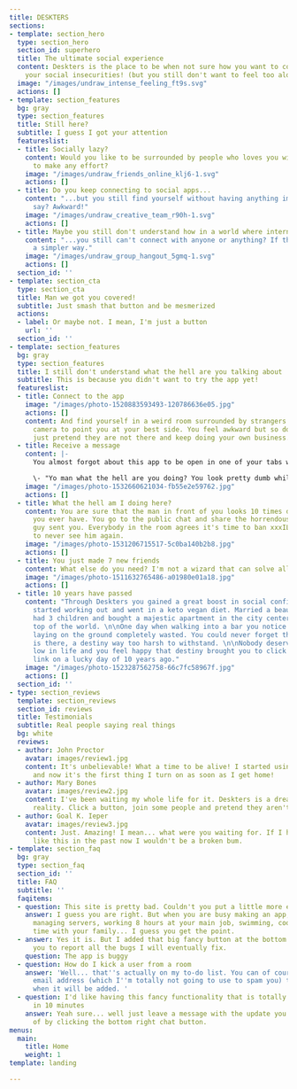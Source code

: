 ```yaml
---
title: DESKTERS
sections:
- template: section_hero
  type: section_hero
  section_id: superhero
  title: The ultimate social experience
  content: Deskters is the place to be when not sure how you want to confront all
    your social insecurities! (but you still don't want to feel too alone)
  image: "/images/undraw_intense_feeling_ft9s.svg"
  actions: []
- template: section_features
  bg: gray
  type: section_features
  title: Still here?
  subtitle: I guess I got your attention
  featureslist:
  - title: Socially lazy?
    content: Would you like to be surrounded by people who loves you without having
      to make any effort?
    image: "/images/undraw_friends_online_klj6-1.svg"
    actions: []
  - title: Do you keep connecting to social apps...
    content: "...but you still find yourself without having anything important to
      say? Awkward!"
    image: "/images/undraw_creative_team_r90h-1.svg"
    actions: []
  - title: Maybe you still don't understand how in a world where internet exists...
    content: "...you still can't connect with anyone or anything? If there only was
      a simpler way."
    image: "/images/undraw_group_hangout_5gmq-1.svg"
    actions: []
  section_id: ''
- template: section_cta
  type: section_cta
  title: Man we got you covered!
  subtitle: Just smash that button and be mesmerized
  actions:
  - label: Or maybe not. I mean, I'm just a button
    url: ''
  section_id: ''
- template: section_features
  bg: gray
  type: section_features
  title: I still don't understand what the hell are you talking about
  subtitle: This is because you didn't want to try the app yet!
  featureslist:
  - title: Connect to the app
    image: "/images/photo-1520883593493-120786636e05.jpg"
    actions: []
    content: And find yourself in a weird room surrounded by strangers. You turn your
      camera to point you at your best side. You feel awkward but so do they. You
      just pretend they are not there and keep doing your own business.
  - title: Receive a message
    content: |-
      You almost forgot about this app to be open in one of your tabs when you see a notification. That weird guy with a big beard nicknamed xxxILovePizzaxxx just left you a message. Invaded by curiosity you click on it and open the chat panel:

      \- "Yo man what the hell are you doing? You look pretty dumb while staring at your screen!"
    image: "/images/photo-1532660621034-fb55e2e59762.jpg"
    actions: []
  - title: What the hell am I doing here?
    content: You are sure that the man in front of you looks 10 times dumber than
      you ever have. You go to the public chat and share the horrendous message the
      guy sent you. Everybody in the room agrees it's time to ban xxxILovePizzaxxx
      to never see him again.
    image: "/images/photo-1531206715517-5c0ba140b2b8.jpg"
    actions: []
  - title: You just made 7 new friends
    content: What else do you need? I'm not a wizard that can solve all of your problems!
    image: "/images/photo-1511632765486-a01980e01a18.jpg"
    actions: []
  - title: 10 years have passed
    content: "Through Deskters you gained a great boost in social confidence. You
      started working out and went in a keto vegan diet. Married a beautiful woman,
      had 3 children and bought a majestic apartment in the city center. You are on
      top of the world. \n\nOne day when walking into a bar you notice a drunk man,
      laying on the ground completely wasted. You could never forget that beard. xxxILovePizzaxxx
      is there, a destiny way too harsh to withstand. \n\nNobody deserves to get that
      low in life and you feel happy that destiny brought you to click that magic
      link on a lucky day of 10 years ago."
    image: "/images/photo-1523287562758-66c7fc58967f.jpg"
    actions: []
  section_id: ''
- type: section_reviews
  template: section_reviews
  section_id: reviews
  title: Testimonials
  subtitle: Real people saying real things
  bg: white
  reviews:
  - author: John Proctor
    avatar: images/review1.jpg
    content: It's unbelievable! What a time to be alive! I started using it as a joke
      and now it's the first thing I turn on as soon as I get home!
  - author: Mary Bones
    avatar: images/review2.jpg
    content: I've been waiting my whole life for it. Deskters is a dream becoming
      reality. Click a button, join some people and pretend they aren't even there!
  - author: Goal K. Ieper
    avatar: images/review3.jpg
    content: Just. Amazing! I mean... what were you waiting for. If I had something
      like this in the past now I wouldn't be a broken bum.
- template: section_faq
  bg: gray
  type: section_faq
  section_id: ''
  title: FAQ
  subtitle: ''
  faqitems:
  - question: This site is pretty bad. Couldn't you put a little more effort?
    answer: I guess you are right. But when you are busy making an app, debugging,
      managing servers, working 8 hours at your main job, swimming, cooking, spending
      time with your family... I guess you get the point.
  - answer: Yes it is. But I added that big fancy button at the bottom right to allow
      you to report all the bugs I will eventually fix.
    question: The app is buggy
  - question: How do I kick a user from a room
    answer: 'Well... that''s actually on my to-do list. You can of course leave your
      email address (which I''m totally not going to use to spam you) to let you know
      when it will be added. '
  - question: I'd like having this fancy functionality that is totally easy to implement
      in 10 minutes
    answer: Yeah sure... well just leave a message with the update you are dreaming
      of by clicking the bottom right chat button.
menus:
  main:
    title: Home
    weight: 1
template: landing

---
```

